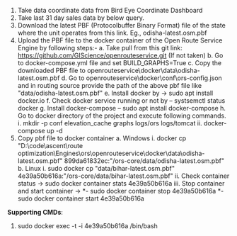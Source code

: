 1.	Take data coordinate data from Bird Eye Coordinate Dashboard
2.	Take last 31 day sales data by below query.
3.	Download the latest PBF (Protocolbuffer Binary Format) file of the state where the unit operates from this link. Eg., odisha-latest.osm.pbf
4.	Upload the PBF file to the docker container of the Open Route Service Engine by following steps:-
  a.	Take pull from this git link: https://github.com/GIScience/openrouteservice.git (If not taken)
  b.	Go to docker-compose.yml file and set BUILD_GRAPHS=True
  c.	Copy the downloaded PBF file to openrouteservice\docker\data\odisha-latest.osm.pbf
  d.	Go to openrouteservice\docker\conf\ors-config.json and in routing source provide the path of the above pbf file like "data/odisha-latest.osm.pbf"
  e.	Install docker by ->  sudo apt  install docker.io
  f.	Check docker service running or not by – systsemctl status docker
  g.	Install docker-compose – sudo apt install docker-compose
  h.	Go to docker directory of the project and execute following commands.
    i.	mkdir -p conf elevation_cache graphs logs/ors logs/tomcat
    ii.	docker-compose up -d
5.  Copy pbf file to docker container
  a.	Windows
    i.	docker cp "D:\code\ascent\route optimization\Engines\ors\openrouteservice\docker\data\odisha-latest.osm.pbf" 899da61832ec:"/ors-core/data/odisha-latest.osm.pbf"
  b.	Linux 
    i.	sudo docker cp "data/bihar-latest.osm.pbf" 4e39a50b616a:"/ors-core/data/bihar-latest.osm.pbf"
    ii.	Check container status -> sudo docker container stats 4e39a50b616a
    iii.	Stop container and start container ->
      *-	sudo docker container stop 4e39a50b616a
      *-	sudo docker container start 4e39a50b616a

**Supporting CMDs**:
1.	sudo docker exec -t -i 4e39a50b616a /bin/bash
